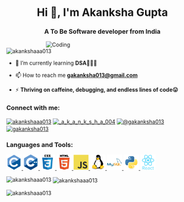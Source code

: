 
<h1 align="center">Hi 👋, I'm Akanksha Gupta</h1>
<h3 align="center">A To Be Software developer from India</h3>
<img align="right" alt="Coding" width="400" src="https://user-images.githubusercontent.com/74038190/221352975-94759904-aa4c-4032-a8ab-b546efb9c478.gif">
<p align="left"> <img src="https://komarev.com/ghpvc/?username=akankshaaa013&label=Profile%20views&color=0e75b6&style=flat" alt="akankshaaa013" /> </p>

- 🌱 I’m currently learning **DSA**👩🏻‍💻

- 📫 How to reach me **gakanksha013@gmail.com**

- ⚡ **Thriving on caffeine, debugging, and endless lines of code😛**

<h3 align="left">Connect with me:</h3>
<p align="left">
  <a href="https://kaggle.com/akankshaaa013" target="blank"><img align="center" src="https://raw.githubusercontent.com/rahuldkjain/github-profile-readme-generator/master/src/images/icons/Social/kaggle.svg" alt="akankshaaa013" height="30" width="40" /></a>
<a href="https://instagram.com/_a_k_a_n_k_s_h_a_004" target="blank"><img align="center" src="https://raw.githubusercontent.com/rahuldkjain/github-profile-readme-generator/master/src/images/icons/Social/instagram.svg" alt="_a_k_a_n_k_s_h_a_004" height="30" width="40" /></a>
  <a href="https://medium.com/@gakanksha013" target="blank"><img align="center" src="https://raw.githubusercontent.com/rahuldkjain/github-profile-readme-generator/master/src/images/icons/Social/medium.svg" alt="@gakanksha013" height="30" width="40" /></a>
<a href="https://www.leetcode.com/gakanksha013" target="blank"><img align="center" src="https://raw.githubusercontent.com/rahuldkjain/github-profile-readme-generator/master/src/images/icons/Social/leet-code.svg" alt="gakanksha013" height="30" width="40" /></a>
</p>

<h3 align="left">Languages and Tools:</h3>
<p align="left"> <a href="https://www.cprogramming.com/" target="_blank" rel="noreferrer"> <img src="https://raw.githubusercontent.com/devicons/devicon/master/icons/c/c-original.svg" alt="c" width="40" height="40"/> </a> <a href="https://www.w3schools.com/cpp/" target="_blank" rel="noreferrer"> <img src="https://raw.githubusercontent.com/devicons/devicon/master/icons/cplusplus/cplusplus-original.svg" alt="cplusplus" width="40" height="40"/> </a> <a href="https://www.w3schools.com/css/" target="_blank" rel="noreferrer"> <img src="https://raw.githubusercontent.com/devicons/devicon/master/icons/css3/css3-original-wordmark.svg" alt="css3" width="40" height="40"/> </a> <a href="https://www.w3.org/html/" target="_blank" rel="noreferrer"> <img src="https://raw.githubusercontent.com/devicons/devicon/master/icons/html5/html5-original-wordmark.svg" alt="html5" width="40" height="40"/> </a> <a href="https://www.mysql.com/" target="_blank" rel="noreferrer">
  <img src="https://raw.githubusercontent.com/devicons/devicon/master/icons/javascript/javascript-original.svg" alt="javascript" width="40" height="40"/> </a> <a href="https://www.linux.org/" target="_blank" rel="noreferrer"> <img src="https://raw.githubusercontent.com/devicons/devicon/master/icons/linux/linux-original.svg" alt="linux" width="40" height="40"/> </a> <a href="https://www.mysql.com/" target="_blank" rel="noreferrer">
  <img src="https://raw.githubusercontent.com/devicons/devicon/master/icons/mysql/mysql-original-wordmark.svg" alt="mysql" width="40" height="40"/> </a> <a href="https://www.python.org" target="_blank" rel="noreferrer"> <img src="https://raw.githubusercontent.com/devicons/devicon/master/icons/python/python-original.svg" alt="python" width="40" height="40"/> </a> <a href="https://reactjs.org/" target="_blank" rel="noreferrer"> <img src="https://raw.githubusercontent.com/devicons/devicon/master/icons/react/react-original-wordmark.svg" alt="react" width="40" height="40"/> </a> </p>

<p><img align="left" src="https://github-readme-stats.vercel.app/api/top-langs?username=akankshaaa013&show_icons=true&locale=en&layout=compact" alt="akankshaaa013" /></p>

<p>&nbsp;<img align="center" src="https://github-readme-stats.vercel.app/api?username=akankshaaa013&show_icons=true&locale=en" alt="akankshaaa013" /></p>

<p><img align="center" src="https://github-readme-streak-stats.herokuapp.com/?user=akankshaaa013&" alt="akankshaaa013" /></p>
